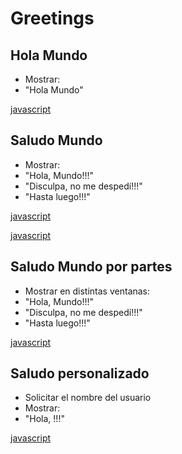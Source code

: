 # Greetings

## Hola Mundo

* Mostrar:
 * "Hola Mundo"

[javascript](https://github.com/USantaTecla-domain-text/javascript/blob/master/greetings/hiWorld/logic.js)

## Saludo Mundo

* Mostrar:
 * "Hola, Mundo!!!"
 * "Disculpa, no me despedí!!!"
 * "Hasta luego!!!"

[javascript](https://github.com/USantaTecla-domain-text/javascript/blob/master/greetings/hiWorld1Message/logic.js)

[javascript](https://github.com/USantaTecla-domain-text/javascript/blob/master/greetings/hiWorld1MessageLegible/logic.js)

## Saludo Mundo por partes

* Mostrar en distintas ventanas:
 * "Hola, Mundo!!!"
 * "Disculpa, no me despedí!!!"
 * "Hasta luego!!!"

[javascript](https://github.com/USantaTecla-domain-text/javascript/blob/master/greetings/hiWorld3Messages/logic.js)

## Saludo personalizado

* Solicitar el nombre del usuario
* Mostrar:
 * "Hola, <nombre>!!!"

[javascript](https://github.com/USantaTecla-domain-text/javascript/blob/master/greetings/personalizedGreetings/logic.js)

